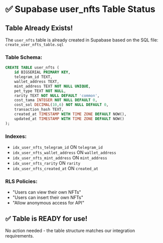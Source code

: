 # ✅ Supabase user_nfts Table Status

## Table Already Exists!

The `user_nfts` table is already created in Supabase based on the SQL file: `create_user_nfts_table.sql`

### Table Schema:
```sql
CREATE TABLE user_nfts (
    id BIGSERIAL PRIMARY KEY,
    telegram_id TEXT,
    wallet_address TEXT,
    mint_address TEXT NOT NULL UNIQUE,
    pet_type TEXT NOT NULL,
    rarity TEXT NOT NULL DEFAULT 'common',
    cost_tama INTEGER NOT NULL DEFAULT 0,
    cost_sol DECIMAL(10,6) NOT NULL DEFAULT 0,
    transaction_hash TEXT,
    created_at TIMESTAMP WITH TIME ZONE DEFAULT NOW(),
    updated_at TIMESTAMP WITH TIME ZONE DEFAULT NOW()
);
```

### Indexes:
- `idx_user_nfts_telegram_id` ON `telegram_id`
- `idx_user_nfts_wallet_address` ON `wallet_address`
- `idx_user_nfts_mint_address` ON `mint_address`
- `idx_user_nfts_rarity` ON `rarity`
- `idx_user_nfts_created_at` ON `created_at`

### RLS Policies:
- "Users can view their own NFTs"
- "Users can insert their own NFTs"
- "Allow anonymous access for API"

## ✅ Table is READY for use!

No action needed - the table structure matches our integration requirements.

